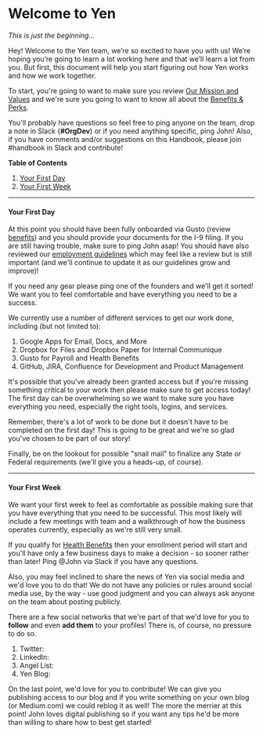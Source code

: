 # Welcome to Yen
*This is just the beginning...*

Hey! Welcome to the Yen team, we’re so excited to have you with us! We’re hoping you’re going to learn a lot working here and that we’ll learn a lot from you. But first, this document will help you start figuring out how Yen works and how we work together.

To start, you're going to want to make sure you review [Our Mission and Values](https://github.com/yenio/handbook/blob/master/0-introduction.md#mission-statement) and we're sure you going to want to know all about the [Benefits & Perks](https://github.com/yenio/handbook/blob/master/2-benefits.md). 

You'll probably have questions so feel free to ping anyone on the team, drop a note in Slack {**#OrgDev**) or if you need anything specific, ping John! Also, if you have comments and/or suggestions on this Handbook, please join #handbook in Slack and contribute!

**Table of Contents**

1. [Your First Day](https://github.com/yenio/handbook/blob/master/1-onboarding.md#your-first-day)
2. [Your First Week](https://github.com/yenio/handbook/blob/master/1-onboarding.md#your-first-week)

***

#### Your First Day

At this point you should have been fully onboarded via Gusto (review [benefits](https://github.com/yenio/handbook/blob/master/2-benefits.md)) and you should provide your documents for the I-9 filing. If you are still having trouble, make sure to ping John asap! You should have also reviewed our [employment guidelines](https://github.com/yenio/handbook/blob/master/3-employment.md) which may feel like a review but is still important (and we'll continue to update it as our guidelines grow and improve)!

If you need any gear please ping one of the founders and we'll get it sorted! We want you to feel comfortable and have everything you need to be a success.

We currently use a number of different services to get our work done, including (but not limited to):

1. Google Apps for Email, Docs, and More
2. Dropbox for Files and Dropbox Paper for Internal Communique
3. Gusto for Payroll and Health Benefits
4. GitHub, JIRA, Confluence for Development and Product Management

It's possible that you've already been granted access but if you're missing something critical to your work then please make sure to get access today! The first day can be overwhelming so we want to make sure you have everything you need, especially the right tools, logins, and services.

Remember, there's a lot of work to be done but it doesn't have to be completed on the first day! This is going to be great and we're so glad you've chosen to be part of our story!

Finally, be on the lookout for possible "snail mail" to finalize any State or Federal requirements (we'll give you a heads-up, of course). 

***

#### Your First Week

We want your first week to feel as comfortable as possible making sure that you have everything that you need to be successful. This most likely will include a few meetings with team and a walkthrough of how the business operates currently, especially as we're still very small.

If you qualify for [Health Benefits](https://github.com/yenio/handbook/blob/master/2-benefits.md) then your enrollment period will start and you'll have only a few business days to make a decision - so sooner rather than later! Ping @John via Slack if you have any questions.

Also, you may feel inclined to share the news of Yen via social media and we'd love you to do that! We do not have any policies or rules around social media use, by the way - use good judgment and you can always ask anyone on the team about posting publicly.

There are a few social networks that we're part of that we'd love for you to **follow** and even **add them** to your profiles! There is, of course, no pressure to do so.

1. Twitter: 
2. LinkedIn: 
3. Angel List:
4. Yen Blog: 

On the last point, we'd love for you to contribute! We can give you publishing access to our blog and if you write something on your own blog (or Medium.com) we could reblog it as well! The more the merrier at this point! John loves digital publishing so if you want any tips he'd be more than willing to share how to best get started!



